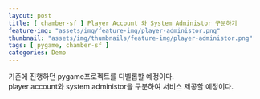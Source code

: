 ```yaml
---
layout: post
title: [ chamber-sf ] Player Account 와 System Administor 구분하기
feature-img: "assets/img/feature-img/player-administor.png"
thumbnail: "assets/img/thumbnails/feature-img/player-administor.png"
tags: [ pygame, chamber-sf ]
categories: Demo
---
```


기존에 진행하던 pygame프로젝트를 디벨롭할 예정이다. <br>
player account와 system administor을 구분하여 서비스 제공할 예정이다.

 